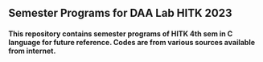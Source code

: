 ## Semester Programs for DAA Lab HITK 2023
#### This repository contains semester programs of HITK 4th sem in C language for future reference. Codes are from various sources available from internet.
